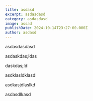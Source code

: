 ```yaml
---
title: asdasd
excerpt: asdasdasd
category: asdasdasd
image: assad
publishDate: 2024-10-14T23:27:00.000Z
author: asdasd
---
```

asdasdasdasd

asdaskdas;ldas

daskdas;ld

asdklasldklasd

asdkasjdlaslkd

asdasdlkasd
